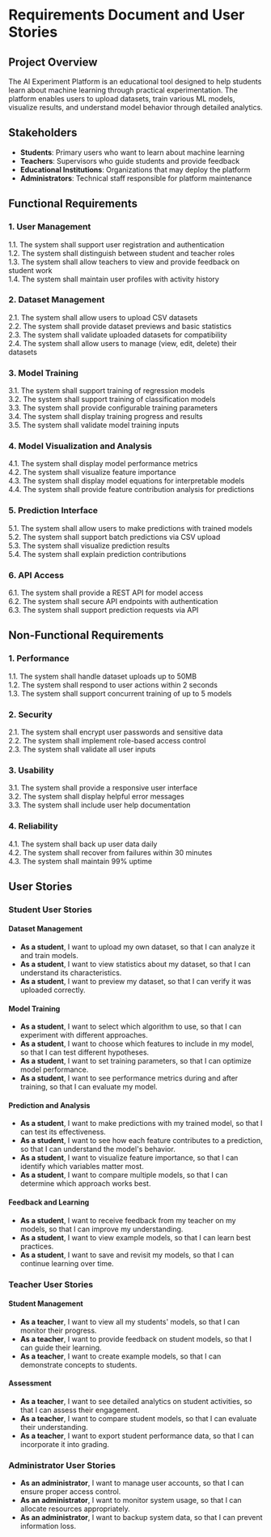 # Requirements Document and User Stories

## Project Overview

The AI Experiment Platform is an educational tool designed to help students learn about machine learning through practical experimentation. The platform enables users to upload datasets, train various ML models, visualize results, and understand model behavior through detailed analytics.

## Stakeholders

- **Students**: Primary users who want to learn about machine learning
- **Teachers**: Supervisors who guide students and provide feedback
- **Educational Institutions**: Organizations that may deploy the platform
- **Administrators**: Technical staff responsible for platform maintenance

## Functional Requirements

### 1. User Management

1.1. The system shall support user registration and authentication  
1.2. The system shall distinguish between student and teacher roles  
1.3. The system shall allow teachers to view and provide feedback on student work  
1.4. The system shall maintain user profiles with activity history  

### 2. Dataset Management

2.1. The system shall allow users to upload CSV datasets  
2.2. The system shall provide dataset previews and basic statistics  
2.3. The system shall validate uploaded datasets for compatibility  
2.4. The system shall allow users to manage (view, edit, delete) their datasets  

### 3. Model Training

3.1. The system shall support training of regression models  
3.2. The system shall support training of classification models  
3.3. The system shall provide configurable training parameters  
3.4. The system shall display training progress and results  
3.5. The system shall validate model training inputs  

### 4. Model Visualization and Analysis

4.1. The system shall display model performance metrics  
4.2. The system shall visualize feature importance  
4.3. The system shall display model equations for interpretable models  
4.4. The system shall provide feature contribution analysis for predictions  

### 5. Prediction Interface

5.1. The system shall allow users to make predictions with trained models  
5.2. The system shall support batch predictions via CSV upload  
5.3. The system shall visualize prediction results  
5.4. The system shall explain prediction contributions  

### 6. API Access

6.1. The system shall provide a REST API for model access  
6.2. The system shall secure API endpoints with authentication  
6.3. The system shall support prediction requests via API  

## Non-Functional Requirements

### 1. Performance

1.1. The system shall handle dataset uploads up to 50MB  
1.2. The system shall respond to user actions within 2 seconds  
1.3. The system shall support concurrent training of up to 5 models  

### 2. Security

2.1. The system shall encrypt user passwords and sensitive data  
2.2. The system shall implement role-based access control  
2.3. The system shall validate all user inputs  

### 3. Usability

3.1. The system shall provide a responsive user interface  
3.2. The system shall display helpful error messages  
3.3. The system shall include user help documentation  

### 4. Reliability

4.1. The system shall back up user data daily  
4.2. The system shall recover from failures within 30 minutes  
4.3. The system shall maintain 99% uptime  

## User Stories

### Student User Stories

#### Dataset Management
- **As a student**, I want to upload my own dataset, so that I can analyze it and train models.
- **As a student**, I want to view statistics about my dataset, so that I can understand its characteristics.
- **As a student**, I want to preview my dataset, so that I can verify it was uploaded correctly.

#### Model Training
- **As a student**, I want to select which algorithm to use, so that I can experiment with different approaches.
- **As a student**, I want to choose which features to include in my model, so that I can test different hypotheses.
- **As a student**, I want to set training parameters, so that I can optimize model performance.
- **As a student**, I want to see performance metrics during and after training, so that I can evaluate my model.

#### Prediction and Analysis
- **As a student**, I want to make predictions with my trained model, so that I can test its effectiveness.
- **As a student**, I want to see how each feature contributes to a prediction, so that I can understand the model's behavior.
- **As a student**, I want to visualize feature importance, so that I can identify which variables matter most.
- **As a student**, I want to compare multiple models, so that I can determine which approach works best.

#### Feedback and Learning
- **As a student**, I want to receive feedback from my teacher on my models, so that I can improve my understanding.
- **As a student**, I want to view example models, so that I can learn best practices.
- **As a student**, I want to save and revisit my models, so that I can continue learning over time.

### Teacher User Stories

#### Student Management
- **As a teacher**, I want to view all my students' models, so that I can monitor their progress.
- **As a teacher**, I want to provide feedback on student models, so that I can guide their learning.
- **As a teacher**, I want to create example models, so that I can demonstrate concepts to students.

#### Assessment
- **As a teacher**, I want to see detailed analytics on student activities, so that I can assess their engagement.
- **As a teacher**, I want to compare student models, so that I can evaluate their understanding.
- **As a teacher**, I want to export student performance data, so that I can incorporate it into grading.

### Administrator User Stories

- **As an administrator**, I want to manage user accounts, so that I can ensure proper access control.
- **As an administrator**, I want to monitor system usage, so that I can allocate resources appropriately.
- **As an administrator**, I want to backup system data, so that I can prevent information loss.

